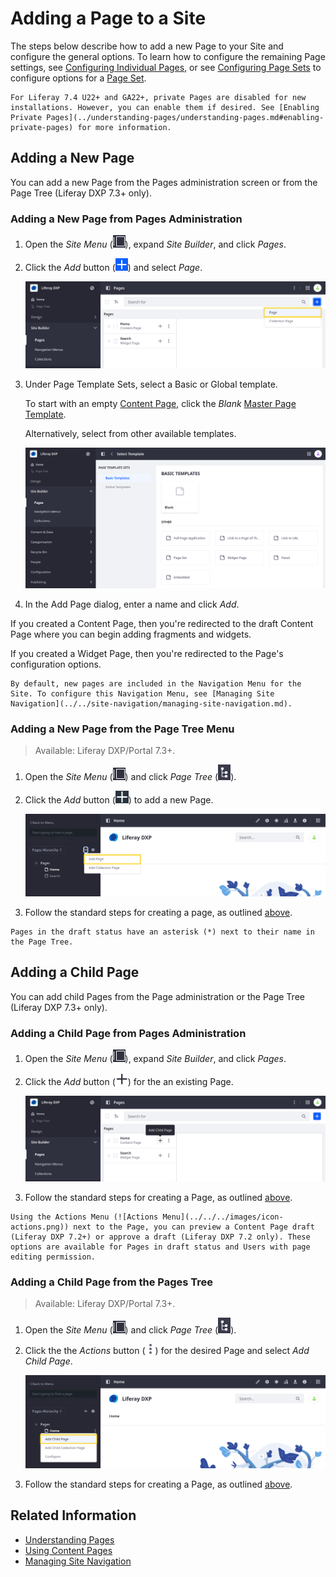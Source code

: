 # Adding a Page to a Site

The steps below describe how to add a new Page to your Site and configure the general options. To learn how to configure the remaining Page settings, see [Configuring Individual Pages](../page-settings/configuring-individual-pages.md), or see [Configuring Page Sets](../page-settings/configuring-page-sets.md) to configure options for a [Page Set](../understanding-pages/understanding-pages.md#page-sets).

```{note}
For Liferay 7.4 U22+ and GA22+, private Pages are disabled for new installations. However, you can enable them if desired. See [Enabling Private Pages](../understanding-pages/understanding-pages.md#enabling-private-pages) for more information.
```

## Adding a New Page

You can add a new Page from the Pages administration screen or from the Page Tree (Liferay DXP 7.3+ only).

### Adding a New Page from Pages Administration

1. Open the *Site Menu* (![Site Menu](../../../images/icon-menu.png)), expand *Site Builder*, and click *Pages*.

1. Click the *Add* button (![Add](../../../images/icon-add.png)) and select *Page*.

   ![Add a Page to the Site.](./adding-a-page-to-a-site/images/01.png)

1. Under Page Template Sets, select a Basic or Global template.

   To start with an empty [Content Page](../understanding-pages/understanding-pages.md#page-types), click the *Blank* [Master Page Template](../defining-headers-and-footers/master-page-templates.md).

   Alternatively, select from other available templates.

   ![Select a Basic or Global Template for your Page.](./adding-a-page-to-a-site/images/02.png)

1. In the Add Page dialog, enter a name and click *Add*.

If you created a Content Page, then you're redirected to the draft Content Page where you can begin adding fragments and widgets.

If you created a Widget Page, then you're redirected to the Page's configuration options.

```{tip}
By default, new pages are included in the Navigation Menu for the Site. To configure this Navigation Menu, see [Managing Site Navigation](../../site-navigation/managing-site-navigation.md).
```

### Adding a New Page from the Page Tree Menu

> Available: Liferay DXP/Portal 7.3+.

1. Open the *Site Menu* (![Site Menu](../../../images/icon-menu.png)) and click *Page Tree* (![Page Tree](../../../images/icon-page-tree.png)).

1. Click the *Add* button (![Add Button](../../../images/icon-add-app.png)) to add a new Page.

   ![Adding a new Page using the Page Tree menu.](adding-a-page-to-a-site/images/03.png)

1. Follow the standard steps for creating a page, as outlined [above](#adding-a-new-page).

```{tip}
Pages in the draft status have an asterisk (*) next to their name in the Page Tree.
```

## Adding a Child Page

You can add child Pages from the Page administration or the Page Tree (Liferay DXP 7.3+ only).

### Adding a Child Page from Pages Administration

1. Open the *Site Menu* (![Site Menu](../../../images/icon-menu.png)), expand *Site Builder*, and click *Pages*.

1. Click the *Add* button (![Add](../../../images/icon-duplicate.png)) for the an existing Page.

   ![Click the Add buton next to an exiting Page to create a new child Page.](./adding-a-page-to-a-site/images/04.png)

1. Follow the standard steps for creating a Page, as outlined [above](#adding-a-new-page).

```{tip}
Using the Actions Menu (![Actions Menu](../../../images/icon-actions.png)) next to the Page, you can preview a Content Page draft (Liferay DXP 7.2+) or approve a draft (Liferay DXP 7.2 only). These options are available for Pages in draft status and Users with page editing permission.
```

### Adding a Child Page from the Pages Tree

> Available: Liferay DXP/Portal 7.3+.

1. Open the *Site Menu* (![Site Menu](../../../images/icon-menu.png)) and click *Page Tree* (![Page Tree](../../../images/icon-page-tree.png)).

1. Click the the *Actions* button (![Actions Button](../../../images/icon-actions.png)) for the desired Page and select *Add Child Page*.

    ![Adding a Child Page using the Page Tree menu.](adding-a-page-to-a-site/images/05.png)

1. Follow the standard steps for creating a Page, as outlined [above](#adding-a-new-page).

## Related Information

- [Understanding Pages](../understanding-pages/understanding-pages.md)
- [Using Content Pages](../using-content-pages.md)
- [Managing Site Navigation](../../site-navigation/managing-site-navigation.md)
